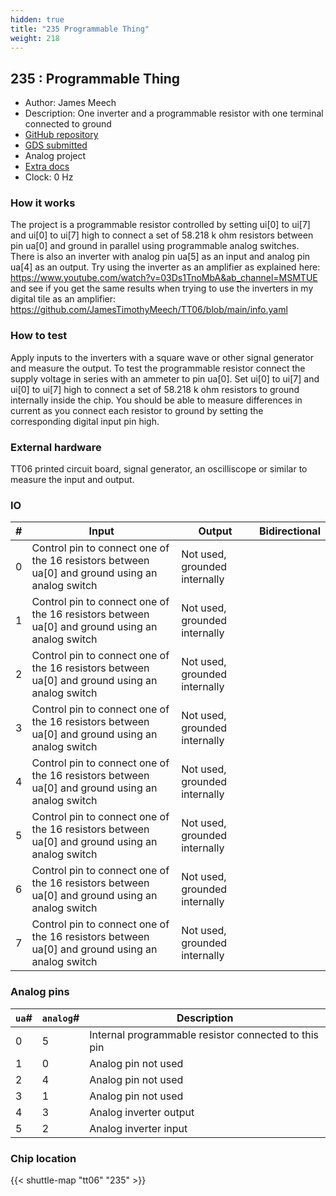 ```yaml
---
hidden: true
title: "235 Programmable Thing"
weight: 218
---
```


## 235 : Programmable Thing

* Author: James Meech
* Description: One inverter and a programmable resistor with one terminal connected to ground
* [GitHub repository](https://github.com/JamesTimothyMeech/tt06-programmable-thing)
* [GDS submitted](https://github.com/JamesTimothyMeech/tt06-programmable-thing/actions/runs/8746902919)
* Analog project
* [Extra docs]()
* Clock: 0 Hz

<!---

This file is used to generate your project datasheet. Please fill in the information below and delete any unused
sections.

You can also include images in this folder and reference them in the markdown. Each image must be less than
512 kb in size, and the combined size of all images must be less than 1 MB.
-->


### How it works

The project is a programmable resistor controlled by setting ui[0] to ui[7] and ui[0] to ui[7] high to connect a set of 58.218 k ohm  resistors between pin ua[0] and ground in parallel using programmable analog switches. There is also an inverter with analog pin ua[5] as an input and analog pin ua[4] as an output. Try using the inverter as an amplifier as explained here: https://www.youtube.com/watch?v=03Ds1TnoMbA&ab_channel=MSMTUE and see if you get the same results when trying to use the inverters in my digital tile as an amplifier: https://github.com/JamesTimothyMeech/TT06/blob/main/info.yaml

### How to test

Apply inputs to the inverters with a square wave or other signal generator and measure the output. To test the programmable resistor connect the supply voltage in series with an ammeter to pin ua[0]. Set ui[0] to ui[7] and ui[0] to ui[7] high to connect a set of 58.218 k ohm resistors to ground internally inside the chip. You should be able to measure differences in current as you connect each resistor to ground by setting the corresponding digital input pin high.

### External hardware

TT06 printed circuit board, signal generator, an oscilliscope or similar to measure the input and output.


### IO

| #             | Input    | Output   | Bidirectional   |
| ------------- | -------- | -------- | --------------- |
| 0 | Control pin to connect one of the 16 resistors between ua[0] and ground using an analog switch  | Not used, grounded internally  |      |
| 1 | Control pin to connect one of the 16 resistors between ua[0] and ground using an analog switch  | Not used, grounded internally  |      |
| 2 | Control pin to connect one of the 16 resistors between ua[0] and ground using an analog switch  | Not used, grounded internally  |      |
| 3 | Control pin to connect one of the 16 resistors between ua[0] and ground using an analog switch  | Not used, grounded internally  |      |
| 4 | Control pin to connect one of the 16 resistors between ua[0] and ground using an analog switch  | Not used, grounded internally  |      |
| 5 | Control pin to connect one of the 16 resistors between ua[0] and ground using an analog switch  | Not used, grounded internally  |      |
| 6 | Control pin to connect one of the 16 resistors between ua[0] and ground using an analog switch  | Not used, grounded internally  |      |
| 7 | Control pin to connect one of the 16 resistors between ua[0] and ground using an analog switch  | Not used, grounded internally  |      |

### Analog pins

| `ua`#        | `analog`#        | Description         |
| ------------ | ---------------- | ------------------- |
| 0 | 5 | Internal programmable resistor connected to this pin           |
| 1 | 0 | Analog pin not used           |
| 2 | 4 | Analog pin not used           |
| 3 | 1 | Analog pin not used           |
| 4 | 3 | Analog inverter output           |
| 5 | 2 | Analog inverter input           |

### Chip location

{{< shuttle-map "tt06" "235" >}}
